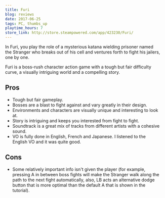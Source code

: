 ```yaml
---
title: Furi 
blog: reviews
date: 2017-06-25
tags: PC, thumbs_up
playtime_hours: 7
store_link: http://store.steampowered.com/app/423230/Furi/
---
```

In Furi, you play the role of a mysterious katana wielding prisoner named the Stranger who breaks out of his cell and ventures forth to fight his jailers, one by one.

Furi is a boss-rush character action game with a tough but fair difficulty curve, a visually intriguing world and a compelling story.

## Pros

- Tough but fair gameplay.
- Bosses are a blast to fight against and vary greatly in their design.
- Environments and characters are visually unique and interesting to look at.
- Story is intriguing and keeps you interested from fight to fight.
- Soundtrack is a great mix of tracks from different artists with a cohesive sound.
- VO is fully done in English, French and Japanese. I listened to the English VO and it was quite good.

## Cons

- Some relatively important info isn't given the player (for example, pressing A in between boss fights will make the Stranger walk along the path to the next fight automatically, also, LB acts an alternative dodge button that is more optimal than the default A that is shown in the tutorial).
